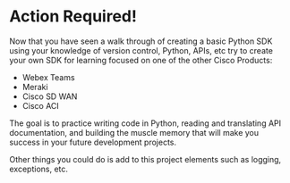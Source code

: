 # Action Required!

Now that you have seen a walk through of creating a basic Python SDK using your knowledge of version control, Python, APIs, etc try to create your own SDK for learning focused on one of the other Cisco Products:

* Webex Teams
* Meraki
* Cisco SD WAN
* Cisco ACI

The goal is to practice writing code in Python, reading and translating API documentation, and building the muscle memory that will make you success in your future development projects.

Other things you could do is add to this project elements such as logging, exceptions, etc.  

